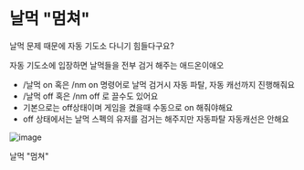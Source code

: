# 날먹 "멈쳐"
날먹 문제 때문에 자동 기도소 다니기 힘들다구요?

자동 기도소에 입장하면 날먹들을 전부 검거 해주는 애드온이애오

* /날먹 on 혹은 /nm on 명령어로 날먹 검거시 자동 파탈, 자동 캐선까지 진행해줘요
* /날먹 off 혹은 /nm off 로 끌수도 있어요
* 기본으로는 off상태이며 게임을 켰을때 수동으로 on 해줘야해요
* off 상태에서는 날먹 스펙의 유저를 검거는 해주지만 자동파탈 자동캐선은 안해요

![image](https://user-images.githubusercontent.com/12102540/134996230-7ef39e11-7ae6-4c68-b493-f7b81f3c7b5e.png)

날먹
"멈쳐"
